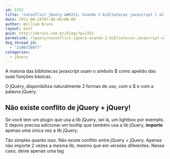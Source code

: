 ```yaml
---
id: 1352
title: 'noConflict jQuery &#8211; Usando 2 bibliotecas javascript [ alias $ ]'
date: 2011-08-24T07:00:45+00:00
author: William Bruno
layout: post
guid: http://wbruno.com.br/blog/?p=1352
permalink: /jquery/noconflict-jquery-usando-2-bibliotecas-javascript-alias/
dsq_thread_id:
  - "2100728077"
categories:
  - jQuery
---
```

A maioria das bibliotecas javascript usam o símbolo $ como apelido das suas funções básicas.

O jQuery, disponibiliza naturalmente 2 formas de uso, com o $ e com a palavra jQuery.

<!--more-->

## Não existe conflito de jQuery + jQuery!

Se você tem um plugin que usa a lib jQuery, sei lá, um lightbox por exemplo. E depois precisa adicionar um tooltip que também usa a lib jQuery, **importe** apenas uma única vez a lib jQuery.

Tão simples quanto isso. Não existe conflito entre jQuery + jQuery. Apenas não importe 2 vezes a mesma lib, mesmo que em versões diferentes. Nesse caso, deixe apenas uma tag <script>, com um src para a lib, acima de todos os outros recursos(prefira usar sempre versões mais recentes), e pronto.

O método [.noConflict()](#noConflict), existe para conflitos **entre bibliotecas javascript diferentes**, como Prototype + jQuery, jQuery + MooTools..

## Como funciona o jQuery.noConflict() ? {##noConflict}

``` js
noConflict: function( deep ) {
    if ( window.$ === jQuery ) {
      window.$ = _$;
    }

    if ( deep && window.jQuery === jQuery ) {
      window.jQuery = _jQuery;
    }

    return jQuery;
  },
```

Note que a única coisa que esse método faz, é **retornar**, um objeto jQuery existente(já registrado no documento). Por isso, que a forma de usar, nos induz a _&#8216;trocar o nome&#8217;_ do apelido:

``` js
var $a = jQuery.noConflict()
```

E então, em vez de usar **$**, agora passo a usar **$a**

``` js
$a(document).ready(function(){
```

## $(&#8220;bla bla bla&#8221;) is null

Esse é o erro que aparecerá, caso vc tente primeiro usar jQuery, e depois prototype. Apenas a segunda lib vai funcionar, pois ela vai sobrescrever o uso do $.

## Resolvendo com noConflict()

Basta atribuir o novo objeto jQuery a um outro apelido, e usar ele então:

``` js
$a = jQuery.noConflict();
   $a(document).ready(function() {
    $a('#gallery a').lightBox();
  });
```

não sou muito fãn dessa forma de resolver, pois daria o trabalho de reescrever todo o script que dependesse de jQuery.. fora que não ficou &#8216;intuitivo&#8217; esse uso.

## Resolvendo apenas ao não usar o apelido $

No início deste post, eu disse que a lib disponibiliza também, a variável jQuery para ser usada.

``` js
jQuery(document).ready(function() {
  jQuery('#gallery a').lightBox();
});
```

Portanto, se sempre que eu tiver que fazer algo com jQuery, não usar o símbolo $, mas sim a variavel jQuery, não preciso me preocupar com conflito, pois apenas a outra lib, usaria o alias $.

## Resolvendo apenas passando um argumento

``` js
ready: function( fn ) {
    // Attach the listeners
    jQuery.bindReady();

    // Add the callback
    readyList.done( fn );

    return this;
  },
```

Esse é o trecho de código da lib, responsável pelo método .ready() que usamos, para aguardar o DOM carregar.

Note que o parâmetro do método é a nossa function anônima, que expliquei no post &#8216;<a href="https://wbruno.com.br/jquery/vixi-aprendi-jquery-mas-agora/" target="_blank">Aprendi jQuery, e agora?</a>&#8216;.

Oque posso fazer, é forçar um argumento $, e então me aproveitar da clousure, limitando o escopo do nosso alias:

``` js
jQuery(document).ready(function( $ ) {
  $('#gallery a').lightBox();
});
```

Bacana ne?! não precisei mecher em nada dentro do método .ready(), apenas iniciei ele com a variavel jQuery, e forcei a lib a me devolver o argumento $, como um objeto jQuery exclusivo desse escopo.

## Usando uma função anônima auto executável

Da mesma forma que a solução acima, eu poderia ter feito uma clousure, e:

``` js
(function( $ ){
     $(document).ready(function( $ ) {
      $('#gallery a').lightBox();
    });
  })(jQuery);
```

O parâmetro &#8216;para o mundo externo&#8217; a essa anônima, é **jQuery**, mas dentro dela, o argumento que recebo é um **$**. lindo não?

## [Demonstração Online](http://wbruno.com.br/scripts/noConflict.html)

É isso. Se vc conhece alguma outra forma, não entendeu, ou curtiu, comente. =)
